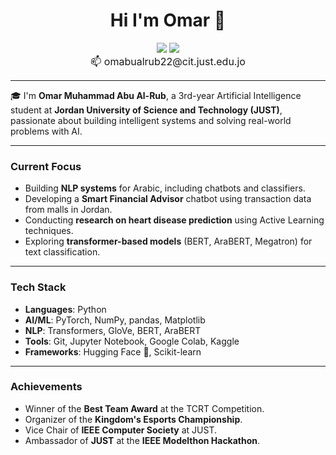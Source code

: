 <h1 align="center">Hi I'm Omar 👋</h1>

<p align="center">
  <a href="https://github.com/omarabualrub1"><img src="https://img.shields.io/badge/github-181717?style=for-the-badge&logo=github&logoColor=white"/></a>
  <a href="https://www.linkedin.com/in/omar-abualrub-6b6ab1308/"><img src="https://img.shields.io/badge/linkedin-0077B5?style=for-the-badge&logo=linkedin&logoColor=white"/></a>
  <br/>
  <span style="font-size:16px">📫 omabualrub22@cit.just.edu.jo</span>
</p>




---

🎓 I'm **Omar Muhammad Abu Al-Rub**, a 3rd-year Artificial Intelligence student at **Jordan University of Science and Technology (JUST)**, passionate about building intelligent systems and solving real-world problems with AI.

---

###  Current Focus
-  Building **NLP systems** for Arabic, including chatbots and classifiers.
-  Developing a **Smart Financial Advisor** chatbot using transaction data from malls in Jordan.
-  Conducting **research on heart disease prediction** using Active Learning techniques.
-  Exploring **transformer-based models** (BERT, AraBERT, Megatron) for text classification.

---

###  Tech Stack
- **Languages**: Python
- **AI/ML**: PyTorch, NumPy, pandas, Matplotlib
- **NLP**: Transformers, GloVe, BERT, AraBERT
- **Tools**: Git, Jupyter Notebook, Google Colab, Kaggle
- **Frameworks**: Hugging Face 🤗, Scikit-learn 

---

###  Achievements
-  Winner of the **Best Team Award** at the TCRT Competition.
-  Organizer of the **Kingdom's Esports Championship**.
-  Vice Chair of **IEEE Computer Society** at JUST.
-   Ambassador of **JUST** at the **IEEE Modelthon Hackathon**.





